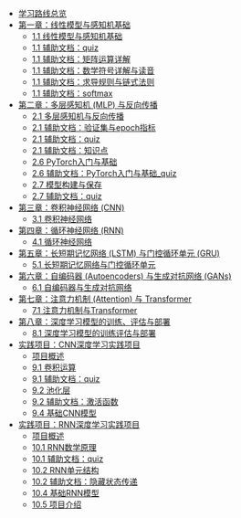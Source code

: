 * [学习路线总览](./deepStudyByCursor/学习路线.md)
* [第一章：线性模型与感知机基础]()
  * [1.1 线性模型与感知机基础](./deepStudyByCursor/01_Perceptron/线性模型与感知机基础.md)
  * [1.1 辅助文档：quiz](./deepStudyByCursor/01_Perceptron/quiz.md)
  * [1.1 辅助文档：矩阵运算详解](./deepStudyByCursor/01_Perceptron/矩阵运算详解.md)
  * [1.1 辅助文档：数学符号详解与读音](./deepStudyByCursor/01_Perceptron/数学符号详解与读音.md)
  * [1.1 辅助文档：求导规则与链式法则](./deepStudyByCursor/01_Perceptron/求导规则与链式法则.md)
  * [1.1 辅助文档：softmax](./deepStudyByCursor/01_Perceptron/softmax.md)
* [第二章：多层感知机 (MLP) 与反向传播]()
  * [2.1 多层感知机与反向传播](./deepStudyByCursor/02_MLP_Backpropagation/多层感知机与反向传播.md)
  * [2.1 辅助文档：验证集与epoch指标](./deepStudyByCursor/02_MLP_Backpropagation/验证集与epoch指标.md)
  * [2.1 辅助文档：quiz](./deepStudyByCursor/02_MLP_Backpropagation/quiz.md)
  * [2.1 辅助文档：知识点](./deepStudyByCursor/02_MLP_Backpropagation/知识点.md)
  * [2.6 PyTorch入门与基础](./deepStudyByCursor/02_MLP_Backpropagation/pytorch/PyTorch入门与基础.md)
  * [2.6 辅助文档：PyTorch入门与基础_quiz](./deepStudyByCursor/02_MLP_Backpropagation/pytorch/PyTorch入门与基础_quiz.md)
  * [2.7 模型构建与保存](./deepStudyByCursor/02_MLP_Backpropagation/模型构建与保存/模型构建与保存.md)
  * [2.7 辅助文档：quiz](./deepStudyByCursor/02_MLP_Backpropagation/模型构建与保存/quiz.md)
* [第三章：卷积神经网络 (CNN)]()
  * [3.1 卷积神经网络](./deepStudyByCursor/03_CNN/卷积神经网络.md)
* [第四章：循环神经网络 (RNN)]()
  * [4.1 循环神经网络](./deepStudyByCursor/04_RNN/循环神经网络.md)
* [第五章：长短期记忆网络 (LSTM) 与门控循环单元 (GRU)]()
  * [5.1 长短期记忆网络与门控循环单元](./deepStudyByCursor/05_LSTM_GRU/长短期记忆网络与门控循环单元.md)
* [第六章：自编码器 (Autoencoders) 与生成对抗网络 (GANs)]()
  * [6.1 自编码器与生成对抗网络](./deepStudyByCursor/06_GenerativeModels/自编码器与生成对抗网络.md)
* [第七章：注意力机制 (Attention) 与 Transformer]()
  * [7.1 注意力机制与Transformer](./deepStudyByCursor/07_Attention_Transformer/注意力机制与Transformer.md)
* [第八章：深度学习模型的训练、评估与部署]()
  * [8.1 深度学习模型的训练评估与部署](./deepStudyByCursor/08_Model_Lifecycle/深度学习模型的训练评估与部署.md)
* [实践项目：CNN深度学习实践项目]()
  * [项目概述](./deepStudyByCursor/project/CNN深度学习实践项目/项目概述.md)
  * [9.1 卷积运算](./deepStudyByCursor/project/CNN深度学习实践项目/01_数学基础/卷积运算.md)
  * [9.1 辅助文档：quiz](./deepStudyByCursor/project/CNN深度学习实践项目/01_数学基础/quiz.md)
  * [9.2 池化层](./deepStudyByCursor/project/CNN深度学习实践项目/02_CNN基础组件/池化层.md)
  * [9.2 辅助文档：激活函数](./deepStudyByCursor/project/CNN深度学习实践项目/02_CNN基础组件/激活函数.md)
  * [9.4 基础CNN模型](./deepStudyByCursor/project/CNN深度学习实践项目/04_PyTorch实现/基础CNN模型.md)
* [实践项目：RNN深度学习实践项目]()
  * [项目概述](./deepStudyByCursor/project/RNN深度学习实践项目/项目概述.md)
  * [10.1 RNN数学原理](./deepStudyByCursor/project/RNN深度学习实践项目/01_数学基础/RNN数学原理.md)
  * [10.1 辅助文档：quiz](./deepStudyByCursor/project/RNN深度学习实践项目/01_数学基础/quiz.md)
  * [10.2 RNN单元结构](./deepStudyByCursor/project/RNN深度学习实践项目/02_RNN基础组件/RNN单元结构.md)
  * [10.2 辅助文档：隐藏状态传递](./deepStudyByCursor/project/RNN深度学习实践项目/02_RNN基础组件/隐藏状态传递.md)
  * [10.4 基础RNN模型](./deepStudyByCursor/project/RNN深度学习实践项目/04_PyTorch实现/基础RNN模型.md)
  * [10.5 项目介绍](./deepStudyByCursor/project/RNN深度学习实践项目/05_实际项目/文本情感分析/项目介绍.md)